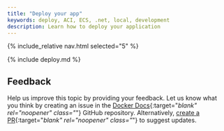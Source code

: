 ```yaml
---
title: "Deploy your app"
keywords: deploy, ACI, ECS, .net, local, development
description: Learn how to deploy your application
---
```


{% include_relative nav.html selected="5" %}

{% include deploy.md %}

## Feedback

Help us improve this topic by providing your feedback. Let us know what you think by creating an issue in the [Docker Docs](https://github.com/docker/docker.github.io/issues/new?title=[dotnet%20docs%20feedback]){:target="_blank" rel="noopener" class="_"} GitHub repository. Alternatively, [create a PR](https://github.com/docker/docker.github.io/pulls){:target="_blank" rel="noopener" class="_"} to suggest updates.
